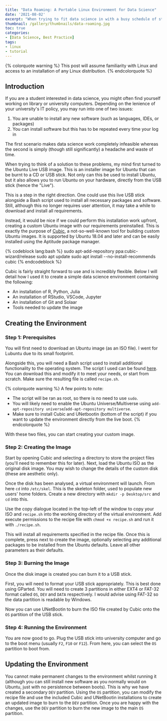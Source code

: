 ```yaml
---
title: "Data Roaming: A Portable Linux Environment for Data Science"
date: '2021-08-02'
excerpt: "When trying to fit data science in with a busy schedule of study, one often needs to work from shared university or library computers. Rather than spending the first 15 minutes of your working session reinstalling software, why not create a bootable USB stick with all your requirements ready to go?"
thumbnail: /gallery/thumbnails/data-roaming.jpg
toc: true
categories:
- [Data Science, Best Practice]
tags:
- linux
- tutorial
---
```


{% colorquote warning %}
This post will assume familiarity with Linux and access to an installation of any Linux distribution.
{% endcolorquote %}


## Introduction

If you are a student interested in data science, you might often find yourself working on library or university computers. Depending on the lenience of your university's IT policy, you may run into one of two issues:

1. You are unable to install any new software (such as languages, IDEs, or packages)
2. You can install software but this has to be repeated every time your log in

The first scenario makes data science work completely infeasible whereas the second is simply (though still significantly) a headache and waste of time.

When trying to think of a solution to these problems, my mind first turned to the Ubuntu Live USB image. This is an installer image for Ubuntu that can be burnt to a CD or USB stick. Not only can this be used to install Ubuntu, but it also allows you to run Ubuntu on your hardware, directly from the USB stick (hence the "Live").

This is a step in the right direction. One could use this live USB stick alongside a Bash script used to install all necessary packages and software. Still, although this no longer requires user attention, it may take a while to download and install all requirements.

Instead, it would be nice if we could perform this installation work upfront, creating a custom Ubuntu image with our requirements preinstalled. This is exactly the purpose of [Cubic](https://launchpad.net/cubic), a not-so-well-known tool for building custom Ubuntu images. It is supported by Ubuntu 18.04 and later and can be easily installed using the Aptitude package manager.


{% codeblock lang:bash %}
sudo apt-add-repository ppa:cubic-wizard/release
sudo apt update
sudo apt install --no-install-recommends cubic
{% endcodeblock %}



Cubic is fairly straight forward to use and is incredibly flexible. Below I will detail how I used it to create a simple data science environment containing the following:
- An installation of R, Python, Julia
- An installation of RStudio, VSCode, Jupyter
- An installation of Git and Solaar
- Tools needed to update the image

## Creating the Environment

### Step 1: Prerequisites

You will first need to download an Ubuntu image (as an ISO file). I went for Lubuntu due to its small footprint.

Alongside this, you will need a Bash script used to install additional functionality to the operating system. The script I used can be found [here](https://github.com/THargreaves/data-roaming/blob/master/src/recipe.sh). You can download this and modify it to meet your needs, or start from scratch. Make sure the resulting file is called `recipe.sh`.

{% colorquote warning %}
A few points to note:

- The script will be ran as root, so there is no need to use `sudo`.
- You will likely need to enable the Ubuntu Universe/Multiverse using `add-apt-repository universe`/`add-apt-repository multiverse`.
- Make sure to install Cubic and UNetbootin (bottom of the script) if you want to update the environment directly from the live boot.
{% endcolorquote %}


With these two files, you can start creating your custom image.

### Step 2: Creating the Image

Start by opening Cubic and selecting a directory to store the project files (you'll need to remember this for later). Next, load the Ubuntu ISO as the original disk image. You may wish to change the details of the custom disk (these are aesthetic only).

Once the disk has been analysed, a virtual environment will launch. From here `cd` into `/etc/skel`. This is the skeleton folder, used to populate new users' home folders. Create a new directory with `mkdir -p Desktop/src` and `cd` into this. 

Use the copy dialogue located in the top-left of the window to copy your ISO and `recipe.sh` into the working directory of the virtual environment. Add execute permissions to the recipe file with `chmod +x recipe.sh` and run it with `./recipe.sh`.

This will install all requirements specified in the recipe file. Once this is complete, press next to create the image, optionally selecting any additional packages to be installed from the Ubuntu defaults. Leave all other parameters as their defaults.

### Step 3: Burning the Image

Once the disk image is created you can burn it to a USB stick.

First, you will need to format your USB stick appropriately. This is best done using GParted. You will need to create 3 partitions in either EXT4 or FAT-32 format called `OS`, `DEV` and `DATA` respectively. I would advise using FAT-32 so the data partition is readable by Windows.

Now you can use UNetBootin to burn the ISO file created by Cubic onto the `OS` partition of the USB stick.

### Step 4: Running the Environment

You are now good to go. Plug the USB stick into university computer and go to the boot menu (usually `F2`, `F10` or `F12`). From here, you can select the `OS` partition to boot from.

## Updating the Environment

You cannot make permanent changes to the environment whilst running it (although you can still install new software as you normally would on Ubuntu, just with no persistence between boots). This is why we have created a secondary `DEV` partition. Using the `OS` partition, you can modify the recipe file and use the included Cubic and UNetBootin installations to create an updated image to burn to the `DEV` partition. Once you are happy with the changes, use the `DEV` partition to burn the new image to the main `OS` partition.
